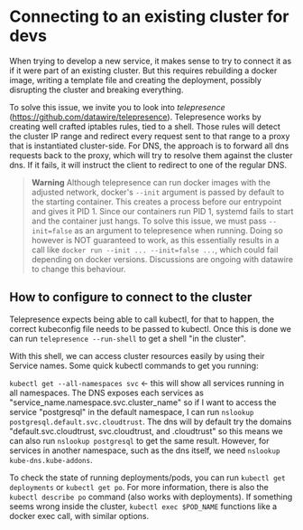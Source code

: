 # Connecting to an existing cluster for devs

When trying to develop a new service, it makes sense to try to connect it as if it were part of an existing cluster. But this requires rebuilding a docker image, writing a template file and creating the deployment, possibly disrupting the cluster and breaking everything.

To solve this issue, we invite you to look into *telepresence* (https://github.com/datawire/telepresence).
Telepresence works by creating well crafted iptables rules, tied to a shell. Those rules will detect the cluster IP range and redirect every request sent to that range to a proxy that is instantiated cluster-side.
For DNS, the approach is to forward all dns requests back to the proxy, which will try to resolve them against the cluster dns. If it fails, it will instruct the client to redirect to one of the regular DNS.

> **Warning** Although telepresence can run docker images with the adjusted network, docker's `--init` argument is passed by default to the starting container. This creates a process before our entrypoint and gives it PID 1. Since our containers run PID 1, systemd fails to start and the container just hangs. To solve this issue, we must pass `--init=false` as an argument to telepresence when running. Doing so however is NOT guaranteed to work, as this essentially results in a call like `docker run --init ... --init=false ...`, which could fail depending on docker versions. Discussions are ongoing with datawire to change this behaviour.


## How to configure to connect to the cluster

Telepresence expects being able to call kubectl, for that to happen, the correct kubeconfig file needs to be passed to kubectl. Once this is done we can run `telepresence --run-shell` to get a shell "in the cluster".

With this shell, we can access cluster resources easily by using their Service names.
Some quick kubectl commands to get you running:

`kubectl get --all-namespaces svc` <- this will show all services running in all namespaces. The DNS exposes each services as "service_name.namespace.svc.cluster_name" so if I want to access the service "postgresql" in the default namespace, I can run `nslookup postgresql.default.svc.cloudtrust`. The dns will by default try the domains "default.svc.cloudtrust, svc.cloudtrust, and .cloudtrust" so this means we can also run `nslookup postgresql` to get the same result.
However, for services in another namespace, such as the dns itself, we need `nslookup kube-dns.kube-addons`.

To check the state of running deployments/pods, you can run `kubectl get deployments` or `kubectl get po`. For more information, there is also the `kubectl describe po` command (also works with deployments). If something seems wrong inside the cluster, `kubectl exec $POD_NAME` functions like a docker exec call, with similar options.
